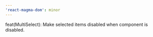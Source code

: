 ```yaml
---
'react-magma-dom': minor
---
```


feat(MultiSelect): Make selected items disabled when component is disabled.
